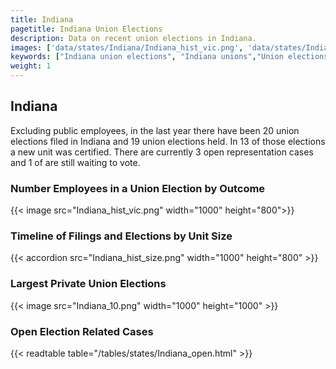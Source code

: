 ```yaml
---
title: Indiana
pagetitle: Indiana Union Elections
description: Data on recent union elections in Indiana.
images: ['data/states/Indiana/Indiana_hist_vic.png', 'data/states/Indiana/Indiana_hist_size.png', 'data/states/Indiana/Indiana_10.png']
keywords: ["Indiana union elections", "Indiana unions","Union elections"]
weight: 1
---
```

##  Indiana

Excluding public employees, in the last year there have been 20 union elections filed in Indiana and 19 union elections held. In 13 of those elections a new unit was certified. There are currently 3 open representation cases and 1 of are still waiting to vote.

### Number Employees in a Union Election by Outcome
{{< image src="Indiana_hist_vic.png" width="1000" height="800">}}

### Timeline of Filings and Elections by Unit Size
{{< accordion src="Indiana_hist_size.png" width="1000" height="800" >}}

### Largest Private Union Elections
{{< image src="Indiana_10.png" width="1000" height="1000"  >}}

### Open Election Related Cases
{{< readtable table="/tables/states/Indiana_open.html" >}}

